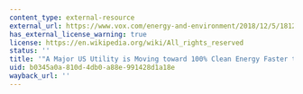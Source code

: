 ```yaml
---
content_type: external-resource
external_url: https://www.vox.com/energy-and-environment/2018/12/5/18126920/xcel-energy-100-percent-clean-carbon-free
has_external_license_warning: true
license: https://en.wikipedia.org/wiki/All_rights_reserved
status: ''
title: '"A Major US Utility is Moving toward 100% Clean Energy Faster than Expected."'
uid: b0345a0a-810d-4db0-a88e-991428d1a18e
wayback_url: ''
---
```

